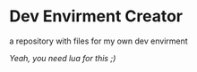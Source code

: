 <!-- written by Shadowdara -->
<!-- https://github.com/weuritz8u/dev-envirment -->


# Dev Envirment Creator

a repository with files for my own dev envirment

*Yeah, you need lua for this ;)*

<!--

## Index

**Infos**

- <a href="#how_to_use">How to use</a>
- <a href="#requirements">Requirements</a>
- <a href="#gitignore">gitignore</a>
- <a href="#contributing">Contributing</a>
- <a href="#license">License</a>
- <a href="#end">End</a>

**Content**

- <a href="#nextjsenc-creator">Nextjsenv-Creator</a>


<h2 id="how_to_use">How to use</h2>

***Please: Only us this for new project, the script eventually
delete something!!!***

Copy one of the `.lua` files in your new project
folder and run it with lua.

for more Infos Read the special documentations!

**Your Folder Path should now look like this:**

- *`root/` is your project folder*
- copy the script your `root/` directory

```
root/
    name_creator.lua

    README.md
    LICENSE
```

*I think you are getting how this works!*


<h2 id="requirements">Requirements</h2>


### Table

This a the requirements for the special Creators

<table>
    <tr>
        <th>Name</th>
        <th>Lua</th>
        <th>Python</th>
        <th>Batch</th>
    </tr>
    <tr>
        <td><a href="#webenv-creator">Webenv-Creator</a</td>
        <td>✅</td>
        <td>✅</td>
        <td>✅</td>
    </tr>
    <!--<tr>
        <td></td>
        <td>❌</td>
        <td>❌</td>
        <td>❌</td>
    </tr>->
</table>


### List
**<a href="#webenv-creator">Webenv-Creator</a>**
- Lua
- Python


<h2 id="content">Content</h2>

Here are now the special documentations for the creators!


<h2 id="webenv-creator">Webenv-Creator</h2>

<a href="https://github.com/weuritz8u/Webenv-Creator">Moved here!</a>


<h2 id="nextjs">Nextjs</h2>

*IMPORTANT: You should copy the **content** of the folder into
yur root folder!*

The folder contains 3 batch files

### installing the requirements

just change the content of the `dev_install.cmd` if you use something
else then next js

### for starting the server

just change the content of the `dev_start.cmd` if you use another
start command then `npm run dev`

### open the homepage / multipele subpages

Made to open multiple pages of the project in the browser

*the page is opened in your standard programm for HTML files,
make sure this is webbrowser!*

- add a new `"name".html`

- paste `<meta http-equiv="refresh" content="0.1;url='THE_PAGE_LINK'">`

- replace `'THE_PAGE_LINK'` with your and REMOVE `''`

- add `"name".html` to `dev_open.bat` in a new line!


<h2 id="gitignore">gitignore</h2>

The Lua file creators are automaticly creating a `.gitignore` file
for the file that are not required for the project ;)


<h2 href="contributing">Contributing</h2>

feel free to contribute and add your Stuff :)

just fork the repository, add your stuff and then create a
pull request, but please document what you are added what it
is used for.


<h2 id="license">License</h2>


### License for using

**`None`**

but it would be very cool and appreciated if you would credit this Github
Repository to help it growing and adding more usefull Stuff for other
people, but not required.


### License for republishing:

MIT License

Copyright (c) 2025 Shadowdara

Permission is hereby granted, free of charge, to any person obtaining a copy
of this software and associated documentation files (the "Software"), to deal
in the Software without restriction, including without limitation the rights
to use, copy, modify, merge, publish, distribute, sublicense, and/or sell
copies of the Software, and to permit persons to whom the Software is
furnished to do so, subject to the following conditions:

The above copyright notice and this permission notice shall be included in all
copies or substantial portions of the Software.

THE SOFTWARE IS PROVIDED "AS IS", WITHOUT WARRANTY OF ANY KIND, EXPRESS OR
IMPLIED, INCLUDING BUT NOT LIMITED TO THE WARRANTIES OF MERCHANTABILITY,
FITNESS FOR A PARTICULAR PURPOSE AND NONINFRINGEMENT. IN NO EVENT SHALL THE
AUTHORS OR COPYRIGHT HOLDERS BE LIABLE FOR ANY CLAIM, DAMAGES OR OTHER
LIABILITY, WHETHER IN AN ACTION OF CONTRACT, TORT OR OTHERWISE, ARISING FROM,
OUT OF OR IN CONNECTION WITH THE SOFTWARE OR THE USE OR OTHER DEALINGS IN THE
SOFTWARE.


### Used Files


#### Local-HTTP-Server

MIT License

Copyright (c) 2025 Shadowdara

Permission is hereby granted, free of charge, to any person obtaining a copy
of this software and associated documentation files (the "Software"), to deal
in the Software without restriction, including without limitation the rights
to use, copy, modify, merge, publish, distribute, sublicense, and/or sell
copies of the Software, and to permit persons to whom the Software is
furnished to do so, subject to the following conditions:

The above copyright notice and this permission notice shall be included in all
copies or substantial portions of the Software.

THE SOFTWARE IS PROVIDED "AS IS", WITHOUT WARRANTY OF ANY KIND, EXPRESS OR
IMPLIED, INCLUDING BUT NOT LIMITED TO THE WARRANTIES OF MERCHANTABILITY,
FITNESS FOR A PARTICULAR PURPOSE AND NONINFRINGEMENT. IN NO EVENT SHALL THE
AUTHORS OR COPYRIGHT HOLDERS BE LIABLE FOR ANY CLAIM, DAMAGES OR OTHER
LIABILITY, WHETHER IN AN ACTION OF CONTRACT, TORT OR OTHERWISE, ARISING FROM,
OUT OF OR IN CONNECTION WITH THE SOFTWARE OR THE USE OR OTHER DEALINGS IN THE
SOFTWARE.


## End

Made by:

- Shadowdara
- weuritz8u

***Thank you for everybody for contributing***


## **Made with ❤️**

-->

<!--
**Project is under MIT LICENSE but credit is only needed for
Republishing**

- <a href="#license_mit">More Infos</a>

- *Dont forget to add the `.gitignore` file!*

## How to use

Copy the **content** of one ore more templatefolders into your project
folder and copy the content of
the `gitignore.template` file and add it your own `.gitignore` file,
then scroll to the folder description *(index here donw below)* and
read the documentation.

***template folders***

- <a href="#nextjs">`nextjs`</a>
- <a href="#local-HTTP-server">`local-HTTP-server`</a>

**Your Folder Path should now look like this:**

- *`root/` is your project folder*
- copy the content of the folder into your `root/` directory

```
root/
    (content of 'local-server')
    (content of 'nextjs')
```

*I think you are getting how this works!*


<-- 
====================================================
====================== Nextjs ======================
====================================================
->

<h2 id="nextjs">Nextjs</h2>

*IMPORTANT: You should copy the **content** of the folder into
yur root folder!*

The folder contains 3 batch files

### installing the requirements

just change the content of the `dev_install.cmd` if you use something
else then next js

### for starting the server

just change the content of the `dev_start.cmd` if you use another
start command then `npm run dev`

### open the homepage / multipele subpages

Made to open multiple pages of the project in the browser

*the page is opened in your standard programm for HTML files,
make sure this is webbrowser!*

- add a new `"name".html`

- paste `<meta http-equiv="refresh" content="0.1;url='THE_PAGE_LINK'">`

- replace `'THE_PAGE_LINK'` with your and REMOVE `''`

- add `"name".html` to `dev_open.bat` in a new line!


<!-- 
====================================================
================= local-HTTP-server ================
====================================================
->

<h2 id="local-HTTP-server">local-HTTP-server</h2>

### Setup

*IMPORTANT: You should copy the **content** of the folder into
yur root folder!*

run `run_server_for_testing.bat` to create a local HTTP Server
in your project folder

This will start a `HTTP Server` with Python in the root directory
*(if python is installed and as a envirment var)*

then the script will open the `localhost`on PORT: `8000` in your
main browser for `.htm` files

then it will open your project folder in `Visual Studio Code`

***<a href="local-server/dev_envirment_dara/other_vs_code.md">
Here: Explanation for other VSCode</a>***

### Better http server

For a more detailed and better HTTP-Server, open the folder
`local-HTTP-server` and copy it's content into `local-server`
/ ***your project root folder***, when you added the new http
server, delete `/dev_envirment_dara/http_server.py` because
you dont need the old http server anymore!

**Your folder path should now look like this:**

```
'project-root-folder'/

    dev_envirment_dara/

        localhost.8000.htm
        other_vs_code.md

    run_server_for_testing.bat

    server_start.py

    addons/
        create_http_server.py
```

*ignore it, if you have already renamed the `other_vs_code.md`
file to `other_vs_code`, i can't show both of them ;)*

then open the `run_server_for_testing.bat` file and replace
*old:* `start python "%cd%\dev_envirment_dara\http_server.py"`
with *new:* `start python "%cd%\server_start.py"`

**Both HTTP Servers will run until you close the terminal!**

**Note**

the better HTTP Server does not start PORT `8000` when Port
`8000` is busy, then the server will search for a new free
Port and display the new Port in the Python console

***<a href="https://github.com/weuritz8u/local-HTTP-server">
More Information about the better HTTP Server</a>***
-->